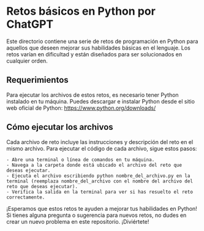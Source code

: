 # Retos básicos en Python por ChatGPT

Este directorio contiene una serie de retos de programación en Python para aquellos que deseen mejorar sus habilidades básicas en el lenguaje. Los retos varían en dificultad y están diseñados para ser solucionados en cualquier orden.
## Requerimientos

Para ejecutar los archivos de estos retos, es necesario tener Python instalado en tu máquina. Puedes descargar e instalar Python desde el sitio web oficial de Python: https://www.python.org/downloads/
## Cómo ejecutar los archivos

Cada archivo de reto incluye las instrucciones y descripción del reto en el mismo archivo. Para ejecutar el código de cada archivo, sigue estos pasos:

    - Abre una terminal o línea de comandos en tu máquina.
    - Navega a la carpeta donde está ubicado el archivo del reto que deseas ejecutar.
    - Ejecuta el archivo escribiendo python nombre_del_archivo.py en la terminal (reemplaza nombre_del_archivo con el nombre del archivo del reto que deseas ejecutar).
    - Verifica la salida en la terminal para ver si has resuelto el reto correctamente.

¡Esperamos que estos retos te ayuden a mejorar tus habilidades en Python! Si tienes alguna pregunta o sugerencia para nuevos retos, no dudes en crear un nuevo problema en este repositorio. ¡Diviértete!
